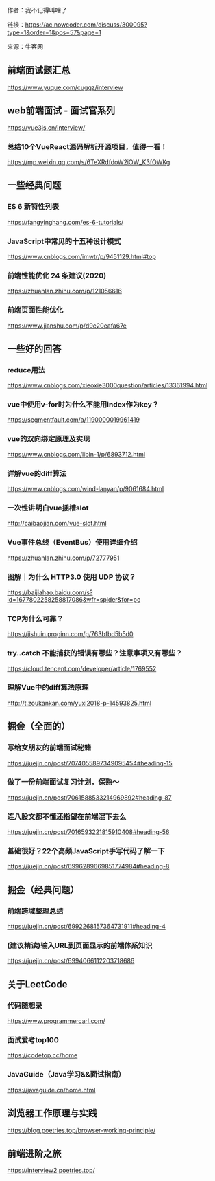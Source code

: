 作者：我不记得叫啥了

链接：https://ac.nowcoder.com/discuss/300095?type=1&order=1&pos=57&page=1

来源：牛客网

## 前端面试题汇总
https://www.yuque.com/cuggz/interview
## web前端面试 - 面试官系列
https://vue3js.cn/interview/

### 总结10个VueReact源码解析开源项目，值得一看！
https://mp.weixin.qq.com/s/6TeXRdfdoW2iOW_K3fOWKg


## 一些经典问题
### ES 6 新特性列表
https://fangyinghang.com/es-6-tutorials/
### JavaScript中常见的十五种设计模式
https://www.cnblogs.com/imwtr/p/9451129.html#top
### 前端性能优化 24 条建议(2020)
https://zhuanlan.zhihu.com/p/121056616
### 前端页面性能优化
https://www.jianshu.com/p/d9c20eafa67e

## 一些好的回答
### reduce用法
https://www.cnblogs.com/xieoxie3000question/articles/13361994.html
### vue中使用v-for时为什么不能用index作为key？
https://segmentfault.com/a/1190000019961419
### vue的双向绑定原理及实现
https://www.cnblogs.com/libin-1/p/6893712.html
### 详解vue的diff算法
https://www.cnblogs.com/wind-lanyan/p/9061684.html
### 一次性讲明白vue插槽slot
http://caibaojian.com/vue-slot.html
### Vue事件总线（EventBus）使用详细介绍
https://zhuanlan.zhihu.com/p/72777951
### 图解｜为什么 HTTP3.0 使用 UDP 协议？
https://baijiahao.baidu.com/s?id=1677802258258817086&wfr=spider&for=pc
### TCP为什么可靠？
https://jishuin.proginn.com/p/763bfbd5b5d0
### try..catch 不能捕获的错误有哪些？注意事项又有哪些？
https://cloud.tencent.com/developer/article/1769552
### 理解Vue中的diff算法原理
http://t.zoukankan.com/yuxi2018-p-14593825.html
## 掘金（全面的）
### 写给女朋友的前端面试秘籍
https://juejin.cn/post/7074055897349095454#heading-15
### 做了一份前端面试复习计划，保熟～
https://juejin.cn/post/7061588533214969892#heading-87
### 连八股文都不懂还指望在前端混下去么
https://juejin.cn/post/7016593221815910408#heading-56

### 基础很好？22个高频JavaScript手写代码了解一下
https://juejin.cn/post/6996289669851774984#heading-8

## 掘金（经典问题）
### 前端跨域整理总结
https://juejin.cn/post/6992268157364731911#heading-4
### (建议精读)输入URL到页面显示的前端体系知识
https://juejin.cn/post/6994066112203718686

## 关于LeetCode
### 代码随想录
https://www.programmercarl.com/
### 面试爱考top100
https://codetop.cc/home
### JavaGuide（Java学习&&面试指南）
https://javaguide.cn/home.html

## 浏览器工作原理与实践
https://blog.poetries.top/browser-working-principle/

## 前端进阶之旅
https://interview2.poetries.top/

